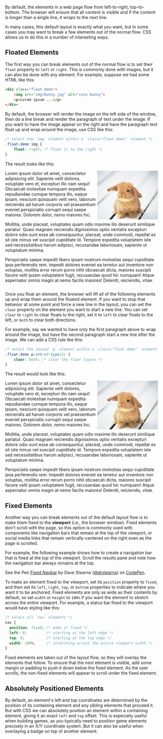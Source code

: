 By default, the elements in a web page flow from left-to-right, top-to-bottom. The browser will ensure that all content is visible and if the content is longer than a single line, it wraps to the next line. 

In many cases, this default layout is exactly what you want, but in some cases you may want to break a few elements out of the normal flow. CSS allows us to do this in a number of interesting ways.

## Floated Elements

The first way you can break elements out of the normal flow is to set their `float` property to `left` or `right`. This is commonly done with images, but it can also be done with any element. For example, suppose we had some HTML like this:

```html
<div class="float-demo">
	<img src="img/bunny.jpg" alt="cute bunny">
	<p>Lorem ipsum ...</p>
</div>
```

By default, the browser will render the image on the left side of the window, then do a line break and render the paragraph of text under the image. If you want to have the image appear on the right and have the paragraph text float up and wrap around the image, use CSS like this:

```css
/* select the `img` element within a `class="float-demo"` element */
.float-demo img {
	float: right; /* float it to the right */
}
```

The result looks like this:

<div class="screenshot">
	<img src="img/bunny-sm.jpg" alt="cute bunny" style="float: right">
	<p>Lorem ipsum dolor sit amet, consectetur adipisicing elit. Sapiente velit dolores, voluptate vero et, excepturi illo nam sequi! Obcaecati molestiae numquam expedita repudiandae cumque tempora illo, eaque ipsam, nesciunt quisquam velit vero, laborum reiciendis ad harum corporis vel praesentium eveniet perspiciatis corrupti sequi saepe maiores. Dolorem dolor, nemo maiores hic.</p>
	<p>Mollitia, unde placeat, voluptates quam odio maxime illo deserunt similique pariatur. Quasi magnam reiciendis dignissimos optio veritatis excepturi dolore odio sunt esse ab consequuntur, placeat, unde commodi, repellat ex sit iste minus vel suscipit cupiditate id. Tempore expedita voluptatem iste sed necessitatibus harum adipisci, recusandae laboriosam, sapiente ut voluptatum minima.</p>
	<p>Perspiciatis saepe impedit libero ipsam nostrum molestias sequi cupiditate ipsa perferendis rem. Impedit dolores eveniet ea tenetur aut inventore non voluptas, mollitia error rerum porro nihil obcaecati dicta, maiores suscipit facere velit ipsam voluptatem fugit, recusandae quod hic numquam! Atque aspernatur omnis magni at nemo facilis maiores! Deleniti, reiciendis, vitae.</p>
</div>
<div style="clear:both"></div>

Once you float an element, the browser will lift all of the following elements up and wrap them around the floated element. If you want to stop that behavior at some point and force a new line in the layout, you can set the `clear` property on the element you want to start a new line. You can set `clear` to `right` to clear floats to the right, set it to `left` to clear floats to the left, or `both` to clear both directions.

For example, say we wanted to have only the first paragraph above to wrap around the image, but have the second paragraph start a new line after the image. We can add a CSS rule like this:

```css
/* select the second `p` element within a `class="float demo"` element */
.float-demo p:nth-of-type(2) {
	clear: both; /* clear the float layout */
}
```
The result would look like this:

<div class="screenshot">
	<img src="img/bunny-sm.jpg" alt="cute bunny" style="float: right">
	<p>Lorem ipsum dolor sit amet, consectetur adipisicing elit. Sapiente velit dolores, voluptate vero et, excepturi illo nam sequi! Obcaecati molestiae numquam expedita repudiandae cumque tempora illo, eaque ipsam, nesciunt quisquam velit vero, laborum reiciendis ad harum corporis vel praesentium eveniet perspiciatis corrupti sequi saepe maiores. Dolorem dolor, nemo maiores hic.</p>
	<p style="clear:both">Mollitia, unde placeat, voluptates quam odio maxime illo deserunt similique pariatur. Quasi magnam reiciendis dignissimos optio veritatis excepturi dolore odio sunt esse ab consequuntur, placeat, unde commodi, repellat ex sit iste minus vel suscipit cupiditate id. Tempore expedita voluptatem iste sed necessitatibus harum adipisci, recusandae laboriosam, sapiente ut voluptatum minima.</p>
	<p>Perspiciatis saepe impedit libero ipsam nostrum molestias sequi cupiditate ipsa perferendis rem. Impedit dolores eveniet ea tenetur aut inventore non voluptas, mollitia error rerum porro nihil obcaecati dicta, maiores suscipit facere velit ipsam voluptatem fugit, recusandae quod hic numquam! Atque aspernatur omnis magni at nemo facilis maiores! Deleniti, reiciendis, vitae.</p>
</div>

## Fixed Elements

Another way you can break elements out of the default layout flow is to make them fixed to the **viewport** (i.e., the browser window). Fixed elements don't scroll with the page, so this option is commonly used with components like navigation bars that remain at the top of the viewport, or social media links that remain vertically-centered on the right even as the page is scrolled.

For example, the following example shows how to create a navigation bar that is fixed at the top of the viewport. Scroll the results pane and note how the navigation bar always remains at the top.

<p data-height="300" data-theme-id="19831" data-slug-hash="rzvxXN" data-default-tab="css,result" data-user="drstearns" data-embed-version="2" data-pen-title="Fixed Navbar" class="codepen">See the Pen <a href="https://codepen.io/drstearns/pen/rzvxXN/">Fixed Navbar</a> by Dave Stearns (<a href="https://codepen.io/drstearns">@drstearns</a>) on <a href="https://codepen.io">CodePen</a>.</p>
<script async src="https://production-assets.codepen.io/assets/embed/ei.js"></script>

To make an element fixed to the viewport, set its `position` property to `fixed`, and then set its `left`, `right`, `top`, or `bottom` properties to indicate where you want it to be anchored. Fixed elements are only as wide as their contents by default, so set `width` or `height` to `100%` if you want the element to stretch across the entire viewport. For example, a status bar fixed to the viewport would have styling like this:

```css
/* select all `nav` elements */
nav {
  position: fixed; /* make it fixed */
  left: 0;         /* starting at the left edge */
  top: 0;          /* starting at the top edge */
  width: 100%;     /* stretching across the entire viewport width */
}
```

Fixed elements are taken out of the layout flow, so they will overlay the elements that follow. To ensure that the next element is visible, add some margin or padding to push it down below the fixed element. As the user scrolls, the non-fixed elements will appear to scroll under the fixed element. 

## Absolutely Positioned Elements

By default, an element's left and top coordinates are determined by the position of its containing element and any sibling elements that proceed it. But with CSS we can absolutely position an element within a containing element, giving it an exact `left` and `top` offset. This is especially useful when building games, as you typically need to position game elements precisely in an X/Y coordinate system. But it can also be useful when overlaying a badge on top of another element.